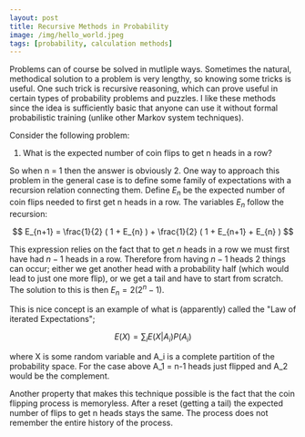 ```yaml
---
layout: post
title: Recursive Methods in Probability
image: /img/hello_world.jpeg
tags: [probability, calculation methods]
---
```


Problems can of course be solved in mutliple ways. Sometimes the natural, methodical solution to a problem is very lengthy, so knowing some tricks is useful. One such trick is recursive reasoning, which can prove useful in certain types of probability problems and puzzles. I like these methods since the idea is sufficiently basic that anyone can use it without formal probabilistic training (unlike other Markov system techniques).

Consider the following problem:

1) What is the expected number of coin flips to get n heads in a row?

So when n = 1 then the answer is obviously 2. One way to approach this problem in the general case is to define some family of expectations with a recursion relation connecting them. Define $E_n$ be the expected number of coin flips needed to first get n heads in a row. The variables $E_n$ follow the recursion:

$$ E_{n+1} = \frac{1}{2} ( 1 + E_{n} ) + \frac{1}{2} ( 1 + E_{n+1} + E_{n} ) $$

This expression relies on the fact that to get $n$ heads in a row we must first have had $n-1$ heads in a row. Therefore from having $n-1$ heads 2 things can occur; either we get another head with a probability half (which would lead to just one more flip), or we get a tail and have to start from scratch. The solution to this is then $E_n = 2 ( 2^{n} - 1)$. 

This is nice concept is an example of what is (apparently) called the "Law of iterated Expectations";

$$ E(X) = \sum_i E(X|A_i) P(A_i) $$

where X is some random variable and A_i is a complete partition of the probability space. For the case above A_1 = n-1 heads just flipped and A_2 would be the complement. 

Another property that makes this technique possible is the fact that the coin flipping process is memoryless. After a reset (getting a tail) the expected number of flips to get n heads stays the same. The process does not remember the entire history of the process.


